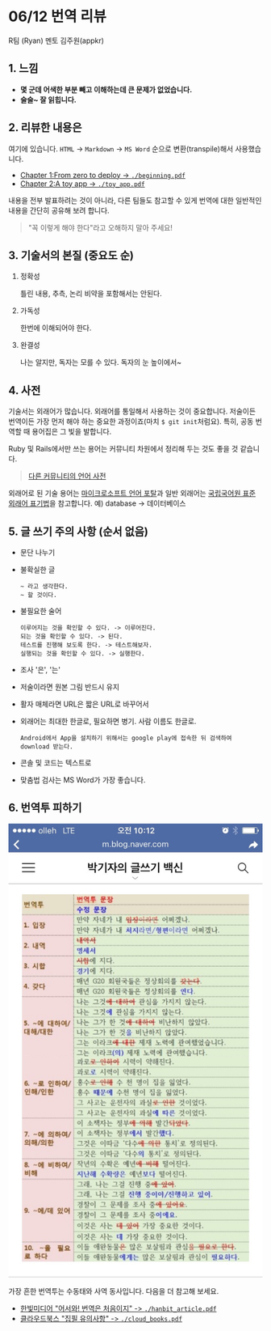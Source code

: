 # 06/12 번역 리뷰

R팀 (Ryan) 멘토 김주원(appkr)

## 1. 느낌

-   **몇 군데 어색한 부분 빼고 이해하는데 큰 문제가 없었습니다.**
-   **술술~ 잘 읽힙니다.**

## 2. 리뷰한 내용은

여기에 있습니다. `HTML` -> `Markdown` -> `MS Word` 순으로 변환(transpile)해서 사용했습니다.

-   [Chapter 1:From zero to deploy -> `./beginning.pdf`](beginning.pdf)
-   [Chapter 2:A toy app -> `./toy_app.pdf`](toy_app.pdf)

내용을 전부 발표하려는 것이 아니라, 다른 팀들도 참고할 수 있게 번역에 대한 일반적인 내용을 간단히 공유해 보려 합니다.

> "꼭 이렇게 해야 한다"라고 오해하지 말아 주세요!

## 3. 기술서의 본질 (중요도 순)

1.  정확성

    틀린 내용, 추측, 논리 비약을 포함해서는 안된다.

2.  가독성

    한번에 이해되어야 한다.

3.  완결성

    나는 알지만, 독자는 모를 수 있다. 독자의 눈 높이에서~

## 4. 사전

기술서는 외래어가 많습니다. 외래어를 통일해서 사용하는 것이 중요합니다. 저술이든 번역이든 가장 먼저 해야 하는 중요한 과정이죠(마치 `$ git init`처럼요). 특히, 공동 번역할 때 용어집은 그 빛을 발합니다.

Ruby 및 Rails에서만 쓰는 용어는 커뮤니티 차원에서 정리해 두는 것도 좋을 것 같습니다.

> [다른 커뮤니티의 언어 사전](http://www.modernpug.org/wiki/php-%EC%82%AC%EC%A0%84)

외래어로 된 기술 용어는 [마이크로소프트 언어 포탈](https://www.microsoft.com/language/ko-kr/Search.aspx)과 일반 외래어는 [국립국어원 표준 외래어 표기법](http://www.korean.go.kr/front/foreignSpell/foreignSpellList.do)을 참고합니다. 예) database -> 데이터베이스

## 5. 글 쓰기 주의 사항 (순서 없음)

-   문단 나누기

-   불확실한 글

    ```
    ~ 라고 생각한다.
    ~ 할 것이다.
    ```

-   불필요한 술어

    ```
    이루어지는 것을 확인할 수 있다. -> 이루어진다.
    되는 것을 확인할 수 있다. -> 된다.
    테스트를 진행해 보도록 한다. -> 테스트해보자.
    실행되는 것을 확인할 수 있다. -> 실행한다.
    ```

-   조사 '은', '는'

-   저술이라면 원본 그림 반드시 유지

-   활자 매체라면 URL은 짧은 URL로 바꾸어서

-   외래어는 최대한 한글로, 필요하면 병기. 사람 이름도 한글로.

    ```
    Android에서 App을 설치하기 위해서는 google play에 접속한 뒤 검색하여 download 받는다.
    ```

-   콘솔 및 코드는 텍스트로

-   맞춤법 검사는 MS Word가 가장 좋습니다.

## 6. 번역투 피하기

![](image01.jpg)

가장 흔한 번역투는 수동태와 사역 동사입니다. 다음을 더 참고해 보세요.

-   [한빛미디어 "어서와! 번역은 처음이지" -> `./hanbit_article.pdf`](hanbit_article.pdf)
-   [클라우드북스 "집필 유의사항" -> `./cloud_books.pdf`](cloud_books.pdf)
